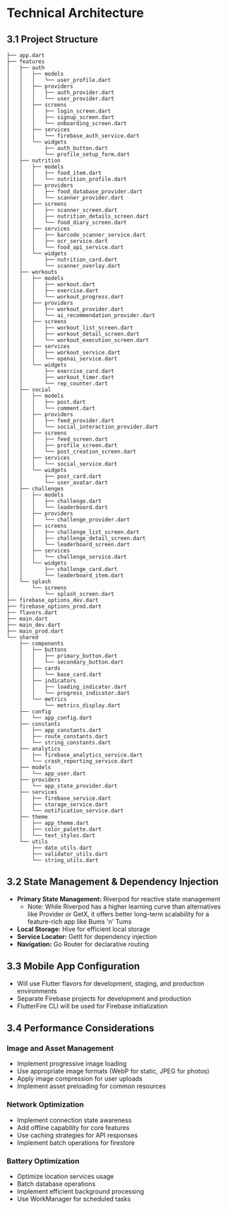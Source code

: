 # Technical Architecture

## 3.1 Project Structure
```
├── app.dart
├── features
│   ├── auth
│   │   ├── models
│   │   │   └── user_profile.dart
│   │   ├── providers
│   │   │   ├── auth_provider.dart
│   │   │   └── user_provider.dart
│   │   ├── screens
│   │   │   ├── login_screen.dart
│   │   │   ├── signup_screen.dart
│   │   │   └── onboarding_screen.dart
│   │   ├── services
│   │   │   └── firebase_auth_service.dart
│   │   └── widgets
│   │       ├── auth_button.dart
│   │       └── profile_setup_form.dart
│   ├── nutrition
│   │   ├── models
│   │   │   ├── food_item.dart
│   │   │   └── nutrition_profile.dart
│   │   ├── providers
│   │   │   ├── food_database_provider.dart
│   │   │   └── scanner_provider.dart
│   │   ├── screens
│   │   │   ├── scanner_screen.dart
│   │   │   ├── nutrition_details_screen.dart
│   │   │   └── food_diary_screen.dart
│   │   ├── services
│   │   │   ├── barcode_scanner_service.dart
│   │   │   ├── ocr_service.dart
│   │   │   └── food_api_service.dart
│   │   └── widgets
│   │       ├── nutrition_card.dart
│   │       └── scanner_overlay.dart
│   ├── workouts
│   │   ├── models
│   │   │   ├── workout.dart
│   │   │   ├── exercise.dart
│   │   │   └── workout_progress.dart
│   │   ├── providers
│   │   │   ├── workout_provider.dart
│   │   │   └── ai_recommendation_provider.dart
│   │   ├── screens
│   │   │   ├── workout_list_screen.dart
│   │   │   ├── workout_detail_screen.dart
│   │   │   └── workout_execution_screen.dart
│   │   ├── services
│   │   │   ├── workout_service.dart
│   │   │   └── openai_service.dart
│   │   └── widgets
│   │       ├── exercise_card.dart
│   │       ├── workout_timer.dart
│   │       └── rep_counter.dart
│   ├── social
│   │   ├── models
│   │   │   ├── post.dart
│   │   │   └── comment.dart
│   │   ├── providers
│   │   │   ├── feed_provider.dart
│   │   │   └── social_interaction_provider.dart
│   │   ├── screens
│   │   │   ├── feed_screen.dart
│   │   │   ├── profile_screen.dart
│   │   │   └── post_creation_screen.dart
│   │   ├── services
│   │   │   └── social_service.dart
│   │   └── widgets
│   │       ├── post_card.dart
│   │       └── user_avatar.dart
│   ├── challenges
│   │   ├── models
│   │   │   ├── challenge.dart
│   │   │   └── leaderboard.dart
│   │   ├── providers
│   │   │   └── challenge_provider.dart
│   │   ├── screens
│   │   │   ├── challenge_list_screen.dart
│   │   │   ├── challenge_detail_screen.dart
│   │   │   └── leaderboard_screen.dart
│   │   ├── services
│   │   │   └── challenge_service.dart
│   │   └── widgets
│   │       ├── challenge_card.dart
│   │       └── leaderboard_item.dart
│   └── splash
│       └── screens
│           └── splash_screen.dart
├── firebase_options_dev.dart
├── firebase_options_prod.dart
├── flavors.dart
├── main.dart
├── main_dev.dart
├── main_prod.dart
└── shared
    ├── components
    │   ├── buttons
    │   │   ├── primary_button.dart
    │   │   └── secondary_button.dart
    │   ├── cards
    │   │   └── base_card.dart
    │   ├── indicators
    │   │   ├── loading_indicator.dart
    │   │   └── progress_indicator.dart
    │   └── metrics
    │       └── metrics_display.dart
    ├── config
    │   └── app_config.dart
    ├── constants
    │   ├── app_constants.dart
    │   ├── route_constants.dart
    │   └── string_constants.dart
    ├── analytics
    │   ├── firebase_analytics_service.dart
    │   └── crash_reporting_service.dart
    ├── models
    │   └── app_user.dart
    ├── providers
    │   └── app_state_provider.dart
    ├── services
    │   ├── firebase_service.dart
    │   ├── storage_service.dart
    │   └── notification_service.dart
    ├── theme
    │   ├── app_theme.dart
    │   ├── color_palette.dart
    │   └── text_styles.dart
    └── utils
        ├── date_utils.dart
        ├── validator_utils.dart
        └── string_utils.dart
```

## 3.2 State Management & Dependency Injection
- **Primary State Management:** Riverpod for reactive state management
  - Note: While Riverpod has a higher learning curve than alternatives like Provider or GetX, it offers better long-term scalability for a feature-rich app like Bums 'n' Tums
- **Local Storage:** Hive for efficient local storage
- **Service Locator:** GetIt for dependency injection
- **Navigation:** Go Router for declarative routing

## 3.3 Mobile App Configuration
- Will use Flutter flavors for development, staging, and production environments
- Separate Firebase projects for development and production
- FlutterFire CLI will be used for Firebase initialization

## 3.4 Performance Considerations

### Image and Asset Management
- Implement progressive image loading
- Use appropriate image formats (WebP for static, JPEG for photos)
- Apply image compression for user uploads
- Implement asset preloading for common resources

### Network Optimization
- Implement connection state awareness
- Add offline capability for core features
- Use caching strategies for API responses
- Implement batch operations for firestore

### Battery Optimization
- Optimize location services usage
- Batch database operations
- Implement efficient background processing
- Use WorkManager for scheduled tasks